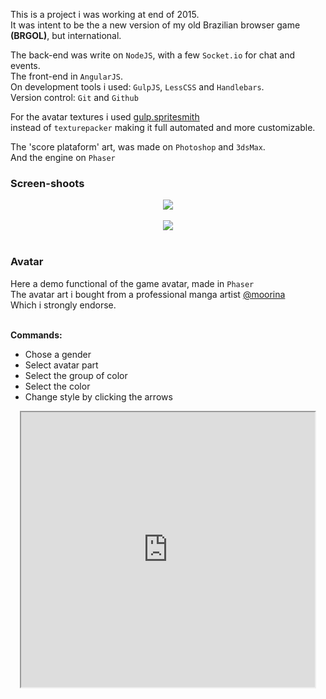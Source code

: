 <!-- header
title: Heroes of Soccer
header: true
date: 01/17/2017
author: webcaetano
cover: images/posts/cover/HoS.jpg
thumb: images/posts/thumb/HoS.jpg
tags:
	- Indie Game
	- Phaser
header -->
<!--esc print('<div class="post-content">') -->
This is a project i was working at end of 2015.<br>
It was intent to be the a new version of my old Brazilian browser game **(BRGOL)**, but international.<br>

The back-end was write on `NodeJS`, with a few `Socket.io` for chat and events.<br>
The front-end in `AngularJS`. <br>
On development tools i used: `GulpJS`, `LessCSS` and `Handlebars`.<br>
Version control: `Git` and `Github`

For the avatar textures i used [gulp.spritesmith](https://github.com/twolfson/gulp.spritesmith)<br>
instead of `texturepacker` making it full automated and more customizable. 

The 'score plataform' art, was made on `Photoshop` and `3dsMax`.<br>
And the engine on `Phaser`<br>

### Screen-shoots

<div align="center">
<img style="max-width: 900px; height:auto" src="http://i.imgur.com/PexSJpM.png"><br><br>
<img src="http://i.imgur.com/6af8BLK.jpg"><br><br>
</div>


### Avatar

Here a demo functional of the game avatar, made in `Phaser`<br>
The avatar art i bought from a professional manga artist [@moorina](https://twitter.com/booniecake)<br>
Which i strongly endorse.<br><br>

**Commands:**<br>
- Chose a gender
- Select avatar part
- Select the group of color
- Select the color
- Change style by clicking the arrows

<div align="center">
	<iframe src="https://webcaetano.github.io/heroes-avatar/" width="470" height="440" scrolling="no"></iframe>
</div>
<!--esc print('</div>')  -->
